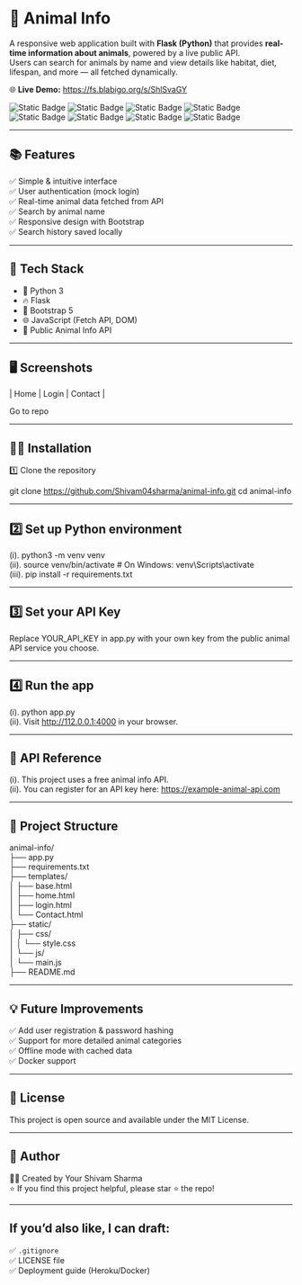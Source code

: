 # 🐾 Animal Info

A responsive web application built with **Flask (Python)** that provides **real-time information about animals**, powered by a live public API.  
Users can search for animals by name and view details like habitat, diet, lifespan, and more — all fetched dynamically.

🌐 **Live Demo:** https://fs.blabigo.org/s/ShlSvaGY

![Static Badge](https://img.shields.io/badge/python-%235C2983)  ![Static Badge](https://img.shields.io/badge/flask-%235C2983)  ![Static Badge](https://img.shields.io/badge/bootstrap-%235C2983)  ![Static Badge](https://img.shields.io/badge/API-%235C2983)  ![Static Badge](https://img.shields.io/badge/live_server-%235C2983) ![Static Badge](https://img.shields.io/badge/html-%235C2983) ![Static Badge](https://img.shields.io/badge/css-%235C2983)  ![Static Badge](https://img.shields.io/badge/git-%235C2983)

---

## 📚 Features

✅ Simple & intuitive interface  
✅ User authentication (mock login)  
✅ Real-time animal data fetched from API  
✅ Search by animal name  
✅ Responsive design with Bootstrap   
✅ Search history saved locally  

---

## 🚀 Tech Stack

- 🐍 Python 3
- 🔥 Flask
- 🎨 Bootstrap 5
- 🌐 JavaScript (Fetch API, DOM)
- 📡 Public Animal Info API

---

## 🖥️ Screenshots

| Home | Login | Contact |

Go to repo

---

## 🧑‍💻 Installation
 
 1️⃣ Clone the repository

git clone https://github.com/Shivam04sharma/animal-info.git
cd animal-info

---

## 2️⃣ Set up Python environment

(i). python3 -m venv venv                                                 
(ii). source venv/bin/activate  # On Windows: venv\Scripts\activate                                   
(iii). pip install -r requirements.txt

---

## 3️⃣ Set your API Key

Replace YOUR_API_KEY in app.py with your own key from the public animal API service you choose.

---

## 4️⃣ Run the app 

(i). python app.py  
(ii). Visit http://112.0.0.1:4000 in your browser.

---

## 🔗 API Reference

(i). This project uses a free animal info API.  
(ii). You can register for an API key here: https://example-animal-api.com

---

## 📝 Project Structure

animal-info/  
├── app.py  
├── requirements.txt  
├── templates/  
│ ├── base.html  
│ ├── home.html  
│ ├── login.html  
│ └── Contact.html  
├── static/  
│ ├── css/  
│ │ └── style.css  
│ └── js/  
│ └── main.js  
├── README.md


---

## 💡 Future Improvements

✅ Add user registration & password hashing  
✅ Support for more detailed animal categories   
✅ Offline mode with cached data  
✅ Docker support

---

## 📄 License
This project is open source and available under the MIT License.

---

## 🌟 Author
👨‍💻 Created by Your Shivam Sharma  
⭐ If you find this project helpful, please star ⭐ the repo!

---

## If you’d also like, I can draft:  
✅ `.gitignore`  
✅ LICENSE file  
✅ Deployment guide (Heroku/Docker)

